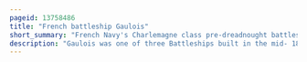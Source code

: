```yaml
---
pageid: 13758486
title: "French battleship Gaulois"
short_summary: "French Navy's Charlemagne class pre-dreadnought battleship"
description: "Gaulois was one of three Battleships built in the mid- 1890s for the french Navy of the Charlemagne-Class. She was completed in 1899 and spent the Bulk of her Career with the Mediterranean Squadron. The Ship accidentally rammed two other french Warships early in her Career but neither was seriously damaged nor was Gaulois damaged."
---
```

